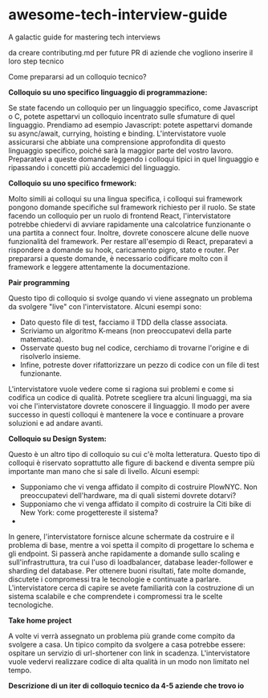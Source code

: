 # awesome-tech-interview-guide
A galactic guide for mastering tech interviews

da creare contributing.md per future PR di aziende che vogliono inserire il loro step tecnico


Come prepararsi ad un colloquio tecnico?

**Colloquio su uno specifico linguaggio di programmazione:**

Se state facendo un colloquio per un linguaggio specifico, come Javascript o C, potete aspettarvi un colloquio incentrato sulle sfumature di quel linguaggio.
Prendiamo ad esempio Javascript: potete aspettarvi domande su async/await, currying, hoisting e binding. L'intervistatore vuole assicurarsi che abbiate una comprensione approfondita di questo linguaggio specifico, poiché sarà la maggior parte del vostro lavoro. Preparatevi a queste domande leggendo i colloqui tipici in quel linguaggio e ripassando i concetti più accademici del linguaggio.

**Colloquio su uno specifico frmework:**

Molto simili ai colloqui su una lingua specifica, i colloqui sui framework pongono domande specifiche sul framework richiesto per il ruolo. Se state facendo un colloquio per un ruolo di frontend React, l'intervistatore potrebbe chiedervi di avviare rapidamente una calcolatrice funzionante o una partita a connect four.
Inoltre, dovrete conoscere alcune delle nuove funzionalità del framework. Per restare all'esempio di React, preparatevi a rispondere a domande su hook, caricamento pigro, stato e router. Per prepararsi a queste domande, è necessario codificare molto con il framework e leggere attentamente la documentazione.

**Pair programming**

Questo tipo di colloquio si svolge quando vi viene assegnato un problema da svolgere "live" con l'intervistatore. Alcuni esempi sono: 

- Dato questo file di test, facciamo il TDD della classe associata.
- Scriviamo un algoritmo K-means (non preoccupatevi della parte matematica).
- Osservate questo bug nel codice, cerchiamo di trovarne l'origine e di risolverlo insieme.
- Infine, potreste dover rifattorizzare un pezzo di codice con un file di test funzionante.

L'intervistatore vuole vedere come si ragiona sui problemi e come si codifica un codice di qualità. Potrete scegliere tra alcuni linguaggi, ma sia voi che l'intervistatore dovrete conoscere il linguaggio. Il modo per avere successo in questi colloqui è mantenere la voce e continuare a provare soluzioni e ad andare avanti.

**Colloquio su Design System:**

Questo è un altro tipo di colloquio su cui c'è molta letteratura. Questo tipo di colloqui è riservato soprattutto alle figure di backend e diventa sempre più importante man mano che si sale di livello. 
Alcuni esempi:

- Supponiamo che vi venga affidato il compito di costruire PlowNYC. Non preoccupatevi dell'hardware, ma di quali sistemi dovrete dotarvi?
- Supponiamo che vi venga affidato il compito di costruire la Citi bike di New York: come progettereste il sistema?
- 
In genere, l'intervistatore fornisce alcune schermate da costruire e il problema di base, mentre a voi spetta il compito di progettare lo schema e gli endpoint. Si passerà anche rapidamente a domande sullo scaling e sull'infrastruttura, tra cui l'uso di loadbalancer, database leader-follower e sharding del database. Per ottenere buoni risultati, fate molte domande, discutete i compromessi tra le tecnologie e continuate a parlare. L'intervistatore cerca di capire se avete familiarità con la costruzione di un sistema scalabile e che comprendete i compromessi tra le scelte tecnologiche.

**Take home project**

A volte vi verrà assegnato un problema più grande come compito da svolgere a casa. Un tipico compito da svolgere a casa potrebbe essere: ospitare un servizio di url-shortener con link in scadenza. L'intervistatore vuole vedervi realizzare codice di alta qualità in un modo non limitato nel tempo. 




**Descrizione di un iter di colloquio tecnico da 4-5 aziende che trovo io**
